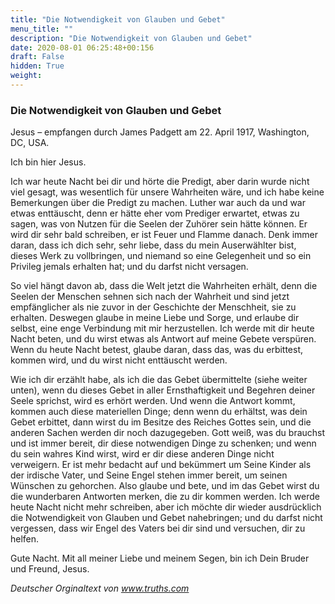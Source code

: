 ```yaml
---
title: "Die Notwendigkeit von Glauben und Gebet"
menu_title: ""
description: "Die Notwendigkeit von Glauben und Gebet"
date: 2020-08-01 06:25:48+00:156
draft: False
hidden: True
weight:
---
```

### Die Notwendigkeit von Glauben und Gebet

Jesus – empfangen durch James Padgett am 22. April 1917, Washington, DC, USA.

Ich bin hier Jesus.

Ich war heute Nacht bei dir und hörte die Predigt, aber darin wurde nicht viel gesagt, was wesentlich für unsere Wahrheiten wäre, und ich habe keine Bemerkungen über die Predigt zu machen. Luther war auch da und war etwas enttäuscht, denn er hätte eher vom Prediger erwartet, etwas zu sagen, was von Nutzen für die Seelen der Zuhörer sein hätte können. Er wird dir sehr bald schreiben, er ist Feuer und Flamme danach. Denk immer daran, dass ich dich sehr, sehr liebe, dass du mein Auserwählter bist, dieses Werk zu vollbringen, und niemand so eine Gelegenheit und so ein Privileg jemals erhalten hat; und du darfst nicht versagen.  

So viel hängt davon ab, dass die Welt jetzt die Wahrheiten erhält, denn die Seelen der Menschen sehnen sich nach der Wahrheit und sind jetzt empfänglicher als nie zuvor in der Geschichte der Menschheit, sie zu erhalten. Deswegen glaube in meine Liebe und Sorge, und erlaube dir selbst, eine enge Verbindung mit mir herzustellen. Ich werde mit dir heute Nacht beten, und du wirst etwas als Antwort auf meine Gebete verspüren. Wenn du heute Nacht betest, glaube daran, dass das, was du erbittest, kommen wird, und du wirst nicht enttäuscht werden.

Wie ich dir erzählt habe, als ich die das Gebet übermittelte (siehe weiter unten), wenn du dieses Gebet in aller Ernsthaftigkeit und Begehren deiner Seele sprichst, wird es erhört werden. Und wenn die Antwort kommt, kommen auch diese materiellen Dinge; denn wenn du erhältst, was dein Gebet erbittet, dann wirst du im Besitze des Reiches Gottes sein, und die anderen Sachen werden dir noch dazugegeben. Gott weiß, was du brauchst und ist immer bereit, dir diese notwendigen Dinge zu schenken; und wenn du sein wahres Kind wirst, wird er dir diese anderen Dinge nicht verweigern. Er ist mehr bedacht auf und bekümmert um Seine Kinder als der irdische Vater, und Seine Engel stehen immer bereit, um seinen Wünschen zu gehorchen. Also glaube und bete, und im das Gebet wirst du die wunderbaren Antworten merken, die zu dir kommen werden. Ich werde heute Nacht nicht mehr schreiben, aber ich möchte dir wieder ausdrücklich die Notwendigkeit von Glauben und Gebet nahebringen; und du darfst nicht vergessen, dass wir Engel des Vaters bei dir sind und versuchen, dir zu helfen.  

Gute Nacht. Mit all meiner Liebe und meinem Segen, bin ich Dein Bruder und Freund, Jesus.

*Deutscher Orginaltext von www.truths.com*
